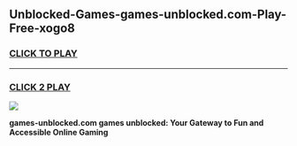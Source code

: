 
## Unblocked-Games-games-unblocked.com-Play-Free-xogo8
<h3>
<a href="https://premium76.site?title=games-unblocked.com&ref=20A">CLICK TO PLAY</a></h3>
<hr>

<h3>
<a href="https://premium76.site?title=games-unblocked.com&ref=20A">CLICK 2 PLAY</a>
  
</h3>

<a href="https://premium76.site?title=games-unblocked.com&ref=20A"><img src="https://clearcache.store/games.png"></a>


**games-unblocked.com games unblocked: Your Gateway to Fun and Accessible Online Gaming**
